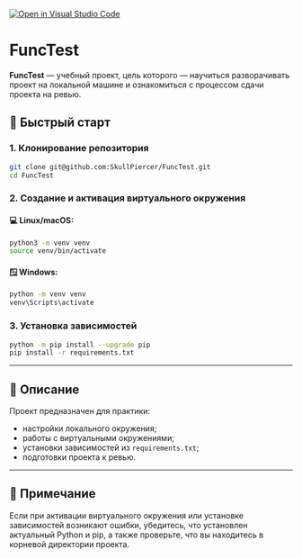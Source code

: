 [![Open in Visual Studio Code](https://classroom.github.com/assets/open-in-vscode-2e0aaae1b6195c2367325f4f02e2d04e9abb55f0b24a779b69b11b9e10269abc.svg)](https://classroom.github.com/online_ide?assignment_repo_id=19763848&assignment_repo_type=AssignmentRepo)
# FuncTest

**FuncTest** — учебный проект, цель которого — научиться разворачивать проект на локальной машине и ознакомиться с процессом сдачи проекта на ревью.

## 🚀 Быстрый старт

### 1. Клонирование репозитория

```bash
git clone git@github.com:SkullPiercer/FuncTest.git
cd FuncTest
```

### 2. Создание и активация виртуального окружения

#### 💻 Linux/macOS:

```bash
python3 -m venv venv
source venv/bin/activate
```

#### 🪟 Windows:

```bash
python -m venv venv
venv\Scripts\activate
```

### 3. Установка зависимостей

```bash
python -m pip install --upgrade pip
pip install -r requirements.txt
```

---

## 🧾 Описание

Проект предназначен для практики:

- настройки локального окружения;
- работы с виртуальными окружениями;
- установки зависимостей из `requirements.txt`;
- подготовки проекта к ревью.

---

## 📌 Примечание

Если при активации виртуального окружения или установке зависимостей возникают ошибки, убедитесь, что установлен актуальный Python и pip, а также проверьте, что вы находитесь в корневой директории проекта.
